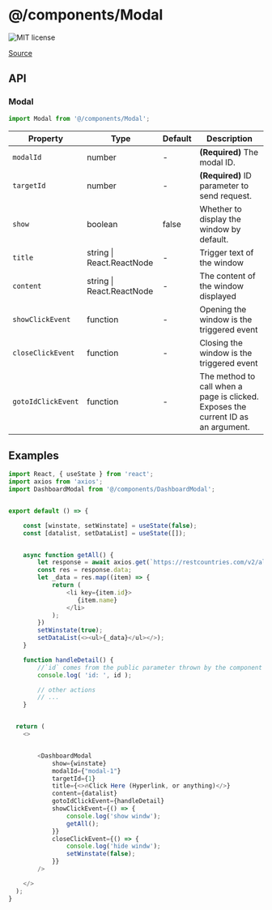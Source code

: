 # @/components/Modal

![MIT license](https://badgen.now.sh/badge/license/MIT)

[Source](https://github.com/xizon/fullstack-nextjs-app-template/tree/main/src/components/Modal)

## API

### Modal
```js
import Modal from '@/components/Modal';
```
| Property | Type | Default | Description |
| --- | --- | --- | --- |
| `modalId` | number  | - | <strong>(Required)</strong> The modal ID. |
| `targetId` | number  | - | <strong>(Required)</strong> ID parameter to send request. |
| `show` | boolean  | false | Whether to display the window by default. |
| `title` | string \| React.ReactNode  | - | Trigger text of the window |
| `content` | string \| React.ReactNode  | - | The content of the window displayed |
| `showClickEvent` | function | - | Opening the window is the triggered event |
| `closeClickEvent` | function | - | Closing the window is the triggered event |
| `gotoIdClickEvent` | function | - | The method to call when a page is clicked. Exposes the current ID as an argument. |



## Examples

```js
import React, { useState } from 'react';
import axios from 'axios';
import DashboardModal from '@/components/DashboardModal';


export default () => {

    const [winstate, setWinstate] = useState(false);
    const [datalist, setDataList] = useState([]);


    async function getAll() {
        let response = await axios.get(`https://restcountries.com/v2/all?fields=name,flag,region,capital`);
        const res = response.data;
        let _data = res.map((item) => {
            return (
                <li key={item.id}>
                   {item.name}
                </li>
            );
        })
        setWinstate(true);
        setDataList(<><ul>{_data}</ul></>);
    }

    function handleDetail() {
        //`id` comes from the public parameter thrown by the component `<DashboardModal />`
        console.log( 'id: ', id );

        // other actions
        // ...
    }


  return (
    <>


        <DashboardModal
            show={winstate}
            modalId={"modal-1"}
            targetId={1}
            title={<>🔥Click Here (Hyperlink, or anything)</>}
            content={datalist}
            gotoIdClickEvent={handleDetail}
            showClickEvent={() => {
                console.log('show windw');
                getAll();
            }}
            closeClickEvent={() => {
                console.log('hide windw');
                setWinstate(false);
            }}
        />

    </>
  );
}

```